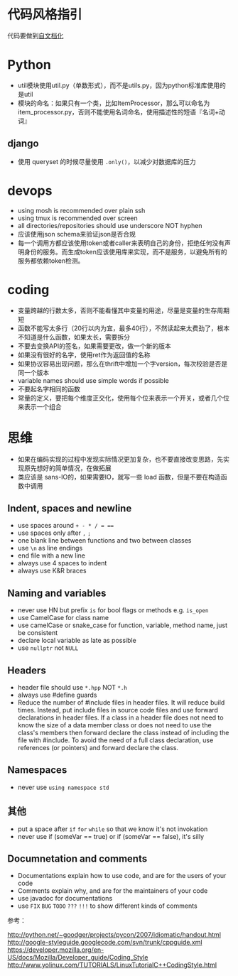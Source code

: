 # 代码风格指引

<!--
ID: 2ef13a50-4bef-499c-b1f3-bf51b98347d5
Status: publish
Date: 2017-08-05T03:29:00
Modified: 2020-05-16T11:47:42
wp_id: 329
-->

代码要做到[自文档化](http://jixianqianduan.com/article-translation/2016/06/22/ways-to-write-self-documenting-js.html)

# Python

* util模块使用util.py（单数形式），而不是utils.py，因为python标准库使用的是util
* 模块的命名：如果只有一个类，比如ItemProcessor，那么可以命名为item_processor.py，否则不能使用名词命名，使用描述性的短语『名词+动词』

## django

* 使用 queryset 的时候尽量使用 `.only()`，以减少对数据库的压力

# devops

* using mosh is recommended over plain ssh
* using tmux is recommended over screen
* all directories/repositories should use underscore NOT hyphen
* 应该使用json schema来验证json是否合规
* 每一个调用方都应该使用token或者caller来表明自己的身份，拒绝任何没有声明身份的服务。而生成token应该使用库来实现，而不是服务，以避免所有的服务都依赖token检测。

# coding

* 变量跨越的行数太多，否则不能看懂其中变量的用途，尽量是变量的生存周期短
* 函数不能写太多行（20行以内为宜，最多40行），不然读起来太费劲了，根本不知道是什么函数，如果太长，需要拆分
* 不要去变换API的签名，如果需要更改，做一个新的版本
* 如果没有很好的名字，使用ret作为返回值的名称
* 如果协议容易出现问题，那么在thrift中增加一个字version，每次校验是否是同一个版本
* variable names should use simple words if possible
* 不要起名字相同的函数
* 常量的定义，要把每个维度正交化，使用每个位来表示一个开关，或者几个位来表示一个组合


# 思维

* 如果在编码实现的过程中发现实际情况更加复杂，也不要直接改变思路，先实现原先想好的简单情况，在做拓展
* 类应该是 sans-IO的，如果需要IO，就写一些 load 函数，但是不要在构造函数中调用



Indent, spaces and newline
------

* use spaces around `+ - * / = ==`
* use spaces only after `,` `;`
* one blank line between functions and two between classes
* use `\n` as line endings
* end file with a new line
* always use 4 spaces to indent
* always use K&R braces

Naming and variables
------

* never use HN but prefix `is` for bool flags or methods e.g. `is_open`
* use CamelCase for class name
* use camelCase or snake_case for function, variable, method name, just be consistent
* declare local variable as late as possible
* use `nullptr` not `NULL`

Headers
------

* header file should use `*.hpp` NOT `*.h`
* always use #define guards 
* Reduce the number of #include files in header files. It will reduce build times. Instead, put include files in source code files and use forward declarations in header files. If a class in a header file does not need to know the size of a data member class or does not need to use the class's members then forward declare the class instead of including the file with #include. To avoid the need of a full class declaration, use references (or pointers) and forward declare the class. 

Namespaces
------

* never use `using namespace std`

其他
------

* put a space after `if` `for` `while` so that we know it's not invokation
* never use if (someVar == true) or if (someVar == false), it's silly

Documnetation and comments
------

* Documentations explain how to use code, and are for the users of your code
* Comments explain why, and are for the maintainers of your code
* use javadoc for documentations
* use `FIX` `BUG` `TODO` `???` `!!!` to show different kinds of comments


参考：

http://python.net/~goodger/projects/pycon/2007/idiomatic/handout.html
http://google-styleguide.googlecode.com/svn/trunk/cppguide.xml
https://developer.mozilla.org/en-US/docs/Mozilla/Developer_guide/Coding_Style
http://www.yolinux.com/TUTORIALS/LinuxTutorialC++CodingStyle.html
